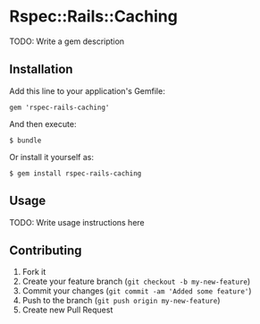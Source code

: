 # Rspec::Rails::Caching

TODO: Write a gem description

## Installation

Add this line to your application's Gemfile:

    gem 'rspec-rails-caching'

And then execute:

    $ bundle

Or install it yourself as:

    $ gem install rspec-rails-caching

## Usage

TODO: Write usage instructions here

## Contributing

1. Fork it
2. Create your feature branch (`git checkout -b my-new-feature`)
3. Commit your changes (`git commit -am 'Added some feature'`)
4. Push to the branch (`git push origin my-new-feature`)
5. Create new Pull Request
